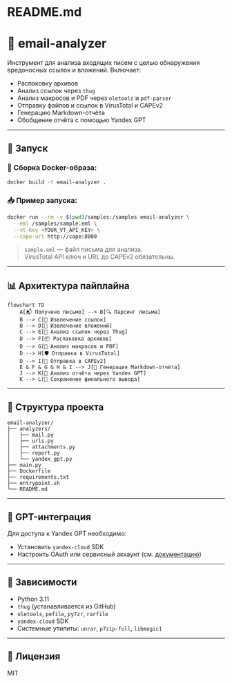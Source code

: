# README.md

# 📧 email-analyzer

Инструмент для анализа входящих писем с целью обнаружения вредоносных ссылок и вложений. Включает:
- Распаковку архивов
- Анализ ссылок через `thug`
- Анализ макросов и PDF через `oletools` и `pdf-parser`
- Отправку файлов и ссылок в VirusTotal и CAPEv2
- Генерацию Markdown-отчёта
- Обобщение отчёта с помощью Yandex GPT

---

## 🚀 Запуск

### 🔧 Сборка Docker-образа:
```bash
docker build -t email-analyzer .
```

### 📥 Пример запуска:
```bash
docker run --rm -v $(pwd)/samples:/samples email-analyzer \
  --eml /samples/sample.eml \
  --vt-key <YOUR_VT_API_KEY> \
  --cape-url http://cape:8000
```

> `sample.eml` — файл письма для анализа.  
> VirusTotal API ключ и URL до CAPEv2 обязательны.

---

## 📊 Архитектура пайплайна
```mermaid
flowchart TD
    A[📬 Получено письмо] --> B[🔍 Парсинг письма]
    B --> C[🔗 Извлечение ссылок]
    B --> D[📎 Извлечение вложений]
    C --> E[🚦 Анализ ссылок через Thug]
    D --> F[📦 Распаковка архивов]
    D --> G[📄 Анализ макросов и PDF]
    D --> H[🛡️ Отправка в VirusTotal]
    D --> I[🧪 Отправка в CAPEv2]
    E & F & G & H & I --> J[📝 Генерация Markdown-отчёта]
    J --> K[🤖 Анализ отчёта через Yandex GPT]
    K --> L[📁 Сохранение финального вывода]
```

---

## 📁 Структура проекта
```
email-analyzer/
├── analyzers/
│   ├── mail.py
│   ├── urls.py
│   ├── attachments.py
│   ├── report.py
│   └── yandex_gpt.py
├── main.py
├── Dockerfile
├── requirements.txt
├── entrypoint.sh
└── README.md
```

---

## 🧠 GPT-интеграция
Для доступа к Yandex GPT необходимо:
- Установить `yandex-cloud` SDK
- Настроить OAuth или сервисный аккаунт (см. [документацию](https://cloud.yandex.ru/docs/iam/operations/sa/))

---

## 🔐 Зависимости
- Python 3.11
- `thug` (устанавливается из GitHub)
- `oletools`, `pefile`, `py7zr`, `rarfile`
- `yandex-cloud` SDK
- Системные утилиты: `unrar`, `p7zip-full`, `libmagic1`

---

## 📄 Лицензия
MIT
